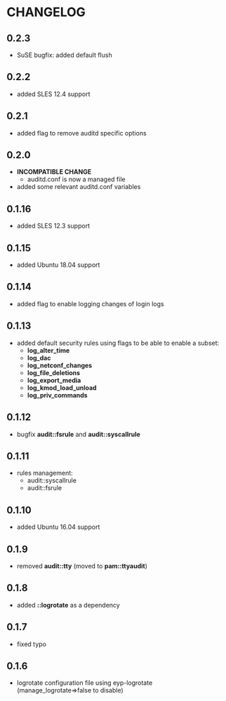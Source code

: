 # CHANGELOG

## 0.2.3

* SuSE bugfix: added default flush

## 0.2.2

* added SLES 12.4 support

## 0.2.1

* added flag to remove auditd specific options

## 0.2.0

* **INCOMPATIBLE CHANGE**
  - auditd.conf is now a managed file
* added some relevant auditd.conf variables

## 0.1.16

* added SLES 12.3 support

## 0.1.15

* added Ubuntu 18.04 support

## 0.1.14

* added flag to enable logging changes of login logs

## 0.1.13

* added default security rules using flags to be able to enable a subset:
  * **log_alter_time**
  * **log_dac**
  * **log_netconf_changes**
  * **log_file_deletions**
  * **log_export_media**
  * **log_kmod_load_unload**
  * **log_priv_commands**

## 0.1.12

* bugfix **audit::fsrule** and **audit::syscallrule**

## 0.1.11

* rules management:
  * audit::syscallrule
  * audit::fsrule

## 0.1.10

* added Ubuntu 16.04 support

## 0.1.9

* removed **audit::tty** (moved to **pam::ttyaudit**)

## 0.1.8

* added **::logrotate** as a dependency

## 0.1.7

* fixed typo

## 0.1.6

* logrotate configuration file using eyp-logrotate (manage_logrotate=>false to disable)
